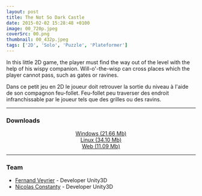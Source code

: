 ```yaml
---
layout: post
title: The Not So Dark Castle
date: 2015-02-02 15:28:48 +0100
image: 00_720p.jpeg
coverSrc: 00.png
thumbnail: 00_432p.jpeg
tags: ['2D', 'Solo', 'Puzzle', 'Plateformer']
---
```

In this little 2D game, the player must find the way out of the level with the help of his wispy companion. Will-o'-the-wisp can cross places which the player cannot pass, such as gates or ravines.

Dans ce petit jeu en 2D le joueur doit retrouver la sortie du niveau à l'aide de son compagnon feu-follet. Feu-follet peu traverser des endroit infranchissable par le joueur tels que des grilles ou des ravins.

***

### Downloads
<p style="text-align: center;margin: 0;"><a href="https://1drv.ms/u/s!AoYk8X2I2PMgmfNSjZeqTI85UwFO0Q?e=vikseW">Windows (21.66 Mb)</a></p>
<p style="text-align: center;margin: 0;"><a href="https://1drv.ms/u/s!AoYk8X2I2PMgg5dZiLP1pS7WSThlcg?e=B2WPEi">Linux (34.10 Mb)</a></p>
<p style="text-align: center;margin: 0;"><a href="https://1drv.ms/u/s!AoYk8X2I2PMgmfNTSsYg6PfuTSXH1A?e=VxUzGl">Web (11.09 Mb)</a></p>

***

### Team
* [Fernand Veyrier](https://www.linkedin.com/in/fernand-veyrier-26372596/) - Developer Unity3D
* [Nicolas Constanty](https://fr.linkedin.com/in/nicolas-constanty-653232113) - Developer Unity3D
